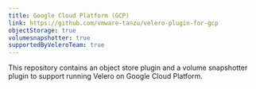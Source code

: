 ```yaml
---
title: Google Cloud Platform (GCP)
link: https://github.com/vmware-tanzu/velero-plugin-for-gcp
objectStorage: true
volumesnapshotter: true
supportedByVeleroTeam: true
---
```

This repository contains an object store plugin and a volume snapshotter plugin to support running Velero on Google Cloud Platform.
